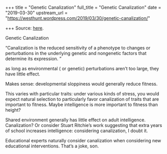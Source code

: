 +++
title = "Genetic Canalization"
full_title = "Genetic Canalization"
date = "2019-03-30"
upstream_url = "https://westhunt.wordpress.com/2019/03/30/genetic-canalization/"

+++
Source: [here](https://westhunt.wordpress.com/2019/03/30/genetic-canalization/).

Genetic Canalization

“Canalization is the reduced sensitivity of a phenotype to changes or
perturbations in the underlying genetic and nongenetic factors that
determine its expression. ”

as long as environmental ( or genetic) perturbations aren’t too large,
they have little effect.

Makes sense: developmental sloppiness would generally reduce fitness.

This varies with particular traits: under various kinds of stress, you
would expect natural selection to particularly favor canalization of
traits that are important to fitness. Maybe intelligence is more
important to fitness than height?

Shared environment generally has little effect on adult intelligence.
Canalization? Or consider Stuart Ritchie’s work suggesting that extra
years of school increases intelligence: considering canalization, I
doubt it.

Educational experts naturally consider canalization when considering new
educational interventions. That’s a joke, son.



